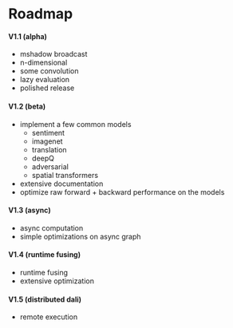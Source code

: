 # Roadmap

#### V1.1 (alpha)
- mshadow broadcast
- n-dimensional
- some convolution
- lazy evaluation
- polished release 

#### V1.2 (beta)
- implement a few common models 
    - sentiment
    - imagenet
    - translation
    - deepQ
    - adversarial
    - spatial transformers
- extensive documentation
- optimize raw forward + backward performance on the models

#### V1.3 (async)
- async computation
- simple optimizations on async graph

#### V1.4 (runtime fusing)
- runtime fusing
- extensive optimization

#### V1.5 (distributed dali)
- remote execution
